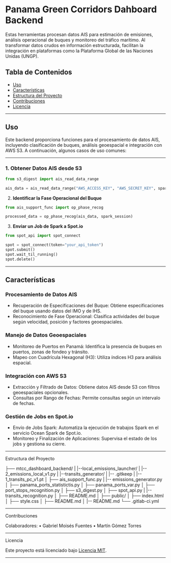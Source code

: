 # **Panama Green Corridors Dahboard Backend**

Estas herramientas procesan datos AIS para estimación de emisiones, análisis operacional de buques y monitoreo del tráfico marítimo. Al transformar datos crudos en información estructurada, facilitan la integración en plataformas como la Plataforma Global de las Naciones Unidas (UNGP).

## **Tabla de Contenidos**
- [Uso](#uso)
- [Características](#características)
- [Estructura del Proyecto](#estructura-del-proyecto)
- [Contribuciones](#contribuciones)
- [Licencia](#licencia)

---

## **Uso**
Este backend proporciona funciones para el procesamiento de datos AIS, incluyendo clasificación de buques, análisis geoespacial e integración con AWS S3. A continuación, algunos casos de uso comunes:

---

### **1. Obtener Datos AIS desde S3**
```python
from s3_digest import ais_read_data_range

ais_data = ais_read_data_range("AWS_ACCESS_KEY", "AWS_SECRET_KEY", spark_session, dt_from="2025-01-01", dt_to="2025-01-15")
```

2. **Identificar la Fase Operacional del Buque**
```python
from ais_support_func import op_phase_recog

processed_data = op_phase_recog(ais_data, spark_session)
```

3. **Enviar un Job de Spark a Spot.io**
```python
from spot_api import spot_connect

spot = spot_connect(token="your_api_token")
spot.submit()
spot.wait_til_running()
spot.delete()

```

---

## **Características**

### **Procesamiento de Datos AIS**
- Recuperación de Especificaciones del Buque: Obtiene especificaciones del buque usando datos del IMO y de IHS.
- Reconocimiento de Fase Operacional: Clasifica actividades del buque según velocidad, posición y factores geoespaciales.

### **Manejo de Datos Geoespaciales**
- Monitoreo de Puertos en Panamá: Identifica la presencia de buques en puertos, zonas de fondeo y tránsito.
- Mapeo con Cuadrícula Hexagonal (H3): Utiliza índices H3 para análisis espacial.

### **Integración con AWS S3**
- Extracción y Filtrado de Datos: Obtiene datos AIS desde S3 con filtros geoespaciales opcionales.
- Consultas por Rango de Fechas: Permite consultas según un intervalo de fechas.

### **Gestión de Jobs en Spot.io**
- Envío de Jobs Spark: Automatiza la ejecución de trabajos Spark en el servicio Ocean Spark de Spot.io.
- Monitoreo y Finalización de Aplicaciones: Supervisa el estado de los jobs y gestiona su cierre.

---

Estructura del Proyecto

├── mtcc_dashboard_backend/
|   |--local_emissions_launcher/
|       |-- 2_emissions_local_v1.py
|   |--transits_generator/
|       |-- .gitkeep
|       |-- 1_transits_pc_v1.pt
│   ├── ais_support_func.py
|   |-- emissions_generator.py
│   ├── panama_ports_statistictis.py
│   ├── panama_ports_var.py
│   ├── port_stops_recognition.py
│   ├── s3_digest.py
│   ├── spot_api.py
|   |-- transits_recognition.py
│   ├── README.md
│
├── public/
│   ├── index.html
│   ├── style.css
│   ├── README.md
│
|-- README.md
└── .gitlab-ci.yml

---

Contribuciones

Colaboradores:
	•	Gabriel Moisés Fuentes
	•	Martín Gómez Torres

---

Licencia

Este proyecto está licenciado bajo [Licencia MIT](./LICENSE).

---
